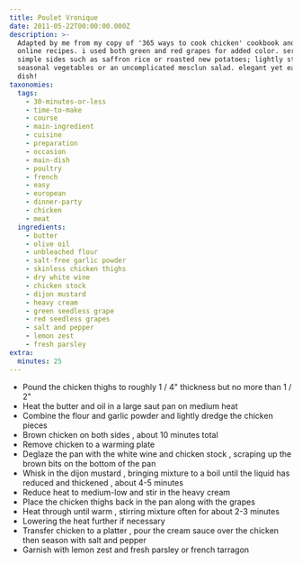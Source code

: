```yaml
---
title: Poulet Vronique
date: 2011-05-22T00:00:00.000Z
description: >-
  Adapted by me from my copy of '365 ways to cook chicken' cookbook and several
  online recipes. i used both green and red grapes for added color. serve with
  simple sides such as saffron rice or roasted new potatoes; lightly steamed
  seasonal vegetables or an uncomplicated mesclun salad. elegant yet easy main
  dish!
taxonomies:
  tags:
    - 30-minutes-or-less
    - time-to-make
    - course
    - main-ingredient
    - cuisine
    - preparation
    - occasion
    - main-dish
    - poultry
    - french
    - easy
    - european
    - dinner-party
    - chicken
    - meat
  ingredients:
    - butter
    - olive oil
    - unbleached flour
    - salt-free garlic powder
    - skinless chicken thighs
    - dry white wine
    - chicken stock
    - dijon mustard
    - heavy cream
    - green seedless grape
    - red seedless grapes
    - salt and pepper
    - lemon zest
    - fresh parsley
extra:
  minutes: 25
---
```

 - Pound the chicken thighs to roughly 1 / 4" thickness but no more than 1 / 2"
 - Heat the butter and oil in a large saut pan on medium heat
 - Combine the flour and garlic powder and lightly dredge the chicken pieces
 - Brown chicken on both sides , about 10 minutes total
 - Remove chicken to a warming plate
 - Deglaze the pan with the white wine and chicken stock , scraping up the brown bits on the bottom of the pan
 - Whisk in the dijon mustard , bringing mixture to a boil until the liquid has reduced and thickened , about 4-5 minutes
 - Reduce heat to medium-low and stir in the heavy cream
 - Place the chicken thighs back in the pan along with the grapes
 - Heat through until warm , stirring mixture often for about 2-3 minutes
 - Lowering the heat further if necessary
 - Transfer chicken to a platter , pour the cream sauce over the chicken then season with salt and pepper
 - Garnish with lemon zest and fresh parsley or french tarragon
